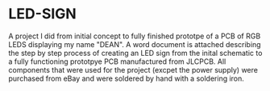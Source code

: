# LED-SIGN
A project I did from initial concept to fully finished prototpe of a PCB of RGB LEDS displaying my name "DEAN".
A word document is attached describing the step by step process of creating an LED sign from the inital schematic to a fully functioning prototpye PCB manufactured from JLCPCB. All components that were used for the project (excpet the power supply) were purchased from eBay and were soldered by hand with a soldering iron.
